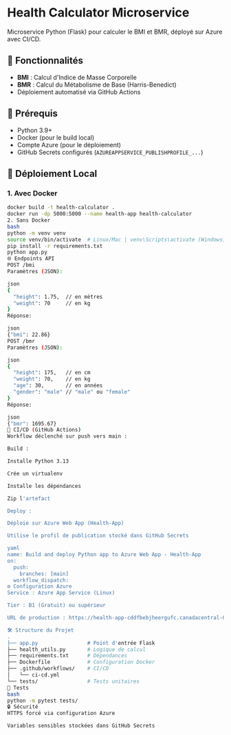 # Health Calculator Microservice

Microservice Python (Flask) pour calculer le BMI et BMR, déployé sur Azure avec CI/CD.

## 📌 Fonctionnalités
- **BMI** : Calcul d'Indice de Masse Corporelle
- **BMR** : Calcul du Métabolisme de Base (Harris-Benedict)
- Déploiement automatisé via GitHub Actions

## 🔧 Prérequis
- Python 3.9+
- Docker (pour le build local)
- Compte Azure (pour le déploiement)
- GitHub Secrets configurés (`AZUREAPPSERVICE_PUBLISHPROFILE_...`)

## 🚀 Déploiement Local

### 1. Avec Docker
```bash
docker build -t health-calculator .
docker run -dp 5000:5000 --name health-app health-calculator
2. Sans Docker
bash
python -m venv venv
source venv/bin/activate  # Linux/Mac | venv\Scripts\activate (Windows)
pip install -r requirements.txt
python app.py
🌐 Endpoints API
POST /bmi
Paramètres (JSON):

json
{
  "height": 1.75,  // en mètres
  "weight": 70     // en kg
}
Réponse:

json
{"bmi": 22.86}
POST /bmr
Paramètres (JSON):

json
{
  "height": 175,   // en cm
  "weight": 70,    // en kg
  "age": 30,       // en années
  "gender": "male" // "male" ou "female"
}
Réponse:

json
{"bmr": 1695.67}
🔄 CI/CD (GitHub Actions)
Workflow déclenché sur push vers main :

Build :

Installe Python 3.13

Crée un virtualenv

Installe les dépendances

Zip l'artefact

Deploy :

Déploie sur Azure Web App (Health-App)

Utilise le profil de publication stocké dans GitHub Secrets

yaml
name: Build and deploy Python app to Azure Web App - Health-App
on:
  push:
    branches: [main]
  workflow_dispatch:
⚙️ Configuration Azure
Service : Azure App Service (Linux)

Tier : B1 (Gratuit) ou supérieur

URL de production : https://health-app-cddfbebjheergufc.canadacentral-01.azurewebsites.net/

🛠 Structure du Projet
.
├── app.py                # Point d'entrée Flask
├── health_utils.py       # Logique de calcul
├── requirements.txt      # Dépendances
├── Dockerfile            # Configuration Docker
├── .github/workflows/    # CI/CD
│   └── ci-cd.yml        
└── tests/                # Tests unitaires
🧪 Tests
bash
python -m pytest tests/
🔒 Sécurité
HTTPS forcé via configuration Azure

Variables sensibles stockées dans GitHub Secrets